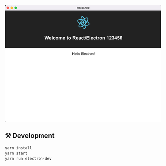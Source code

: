 ![screenshot](.github/screenshot.png)

## ⚒️ Development

```bash
yarn install
yarn start
yarn run electron-dev
```